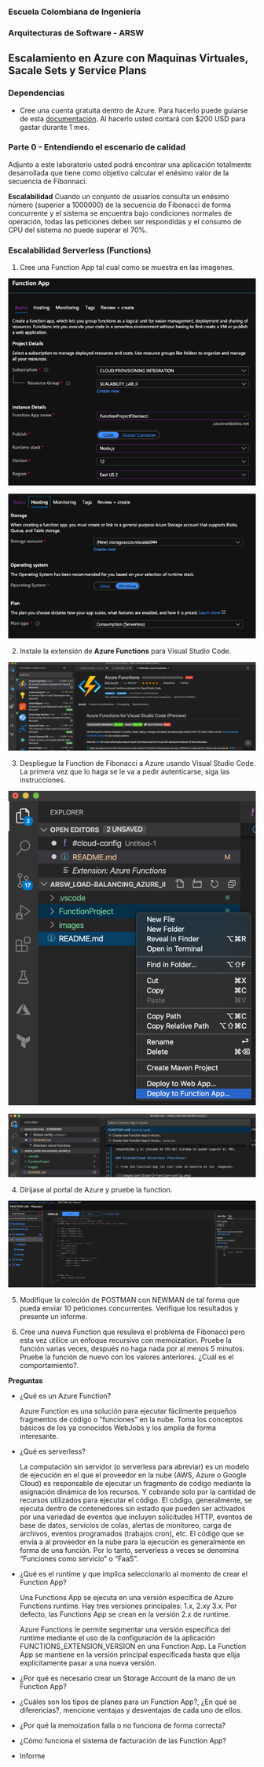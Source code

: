 ### Escuela Colombiana de Ingeniería
### Arquitecturas de Software - ARSW

## Escalamiento en Azure con Maquinas Virtuales, Sacale Sets y Service Plans

### Dependencias
* Cree una cuenta gratuita dentro de Azure. Para hacerlo puede guiarse de esta [documentación](https://azure.microsoft.com/en-us/free/search/?&ef_id=Cj0KCQiA2ITuBRDkARIsAMK9Q7MuvuTqIfK15LWfaM7bLL_QsBbC5XhJJezUbcfx-qAnfPjH568chTMaAkAsEALw_wcB:G:s&OCID=AID2000068_SEM_alOkB9ZE&MarinID=alOkB9ZE_368060503322_%2Bazure_b_c__79187603991_kwd-23159435208&lnkd=Google_Azure_Brand&dclid=CjgKEAiA2ITuBRDchty8lqPlzS4SJAC3x4k1mAxU7XNhWdOSESfffUnMNjLWcAIuikQnj3C4U8xRG_D_BwE). Al hacerlo usted contará con $200 USD para gastar durante 1 mes.

### Parte 0 - Entendiendo el escenario de calidad

Adjunto a este laboratorio usted podrá encontrar una aplicación totalmente desarrollada que tiene como objetivo calcular el enésimo valor de la secuencia de Fibonnaci.

**Escalabilidad**
Cuando un conjunto de usuarios consulta un enésimo número (superior a 1000000) de la secuencia de Fibonacci de forma concurrente y el sistema se encuentra bajo condiciones normales de operación, todas las peticiones deben ser respondidas y el consumo de CPU del sistema no puede superar el 70%.

### Escalabilidad Serverless (Functions)

1. Cree una Function App tal cual como se muestra en las  imagenes.

![](images/part3/part3-function-config.png)

![](images/part3/part3-function-configii.png)

2. Instale la extensión de **Azure Functions** para Visual Studio Code.

![](images/part3/part3-install-extension.png)

3. Despliegue la Function de Fibonacci a Azure usando Visual Studio Code. La primera vez que lo haga se le va a pedir autenticarse, siga las instrucciones.

![](images/part3/part3-deploy-function-1.png)

![](images/part3/part3-deploy-function-2.png)

4. Dirijase al portal de Azure y pruebe la function.

![](images/part3/part3-test-function.png)

5. Modifique la coleción de POSTMAN con NEWMAN de tal forma que pueda enviar 10 peticiones concurrentes. Verifique los resultados y presente un informe.

6. Cree una nueva Function que resuleva el problema de Fibonacci pero esta vez utilice un enfoque recursivo con memoization. Pruebe la función varias veces, después no haga nada por al menos 5 minutos. Pruebe la función de nuevo con los valores anteriores. ¿Cuál es el comportamiento?.

**Preguntas**

* ¿Qué es un Azure Function?

  Azure Function es una solución para ejecutar fácilmente pequeños fragmentos de código o “funciones” en la nube. Toma los 
  conceptos básicos de los ya conocidos WebJobs y los amplía de forma interesante.

* ¿Qué es serverless?
  
  La computación sin servidor (o serverless para abreviar) es un modelo de ejecución en el que el proveedor en la nube 
  (AWS,  Azure o Google Cloud) es responsable de ejecutar un fragmento de código mediante la asignación dinámica de 
  los recursos. Y cobrando solo por la cantidad de recursos utilizados para ejecutar el código. El código, generalmente, 
  se ejecuta dentro de contenedores sin estado que pueden ser activados por una variedad de eventos que incluyen 
  solicitudes HTTP, eventos de base de datos, servicios de colas, alertas de monitoreo, carga de archivos, eventos 
  programados (trabajos cron), etc. El código que se envía a al proveedor en la nube para la ejecución es generalmente en 
  forma de una función. Por lo tanto, serverless a veces se denomina “Funciones como servicio” o “FaaS”.

* ¿Qué es el runtime y que implica seleccionarlo al momento de crear el Function App?

  Una Functions App se ejecuta en una versión específica  de Azure Functions runtime. Hay tres versiones principales: 
  1.x, 2.xy 3.x. Por defecto, las Functions App se crean en la  versión 2.x de runtime.
  
  Azure Functions le permite segmentar una versión específica del runtime mediante el uso de la configuración de la 
  aplicación FUNCTIONS_EXTENSION_VERSION en una Function App. La Function App se mantiene en la versión principal 
  especificada hasta que elija explícitamente pasar a una nueva versión.

* ¿Por qué es necesario crear un Storage Account de la mano de un Function App?

  

* ¿Cuáles son los tipos de planes para un Function App?, ¿En qué se diferencias?, mencione ventajas y desventajas de cada uno de ellos.
* ¿Por qué la memoization falla o no funciona de forma correcta?
* ¿Cómo funciona el sistema de facturación de las Function App?
* Informe
